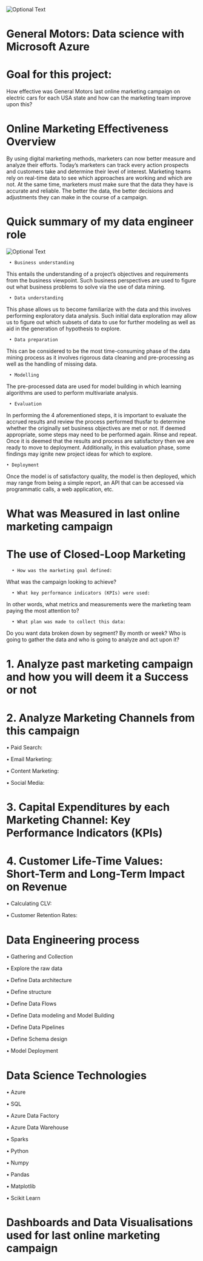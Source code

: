 ![Optional Text](../master/main-folder/static/img/data-science-logo.png)

# General Motors: Data science with Microsoft Azure

# Goal for this project:

How effective was General Motors last online marketing campaign on electric cars for each USA state and how can the marketing team improve upon this?

# Online Marketing Effectiveness Overview

By using digital marketing methods, marketers can now better measure and analyze their efforts. Today’s marketers can track every action prospects and customers take and determine their level of interest. Marketing teams rely on real-time data to see which approaches are working and which are not. At the same time, marketers must make sure that the data they have is accurate and reliable. The better the data, the better decisions and adjustments they can make in the course of a campaign.

# Quick summary of my data engineer role

![Optional Text](../master/main-folder/static/img/data-engineer-process-image.png)

     • Business understanding
    
   This entails the understanding of a project’s objectives and requirements from the business viewpoint. Such business perspectives are used to figure out what business problems to solve via the use of data mining.
 
     • Data understanding
 
   This phase allows us to become familiarize with the data and this involves performing exploratory data analysis. Such initial data exploration may allow us to figure out which subsets of data to use for further modeling as well as aid in the generation of hypothesis to explore.
 
     • Data preparation
 
   This can be considered to be the most time-consuming phase of the data mining process as it involves rigorous data cleaning and pre-processing as well as the handling of missing data.
 
     • Modelling
 
   The pre-processed data are used for model building in which learning algorithms are used to perform multivariate analysis.
 
     • Evaluation
 
   In performing the 4 aforementioned steps, it is important to evaluate the accrued results and review the process performed thusfar to determine whether the originally set business objectives are met or not. If deemed appropriate, some steps may need to be performed again. Rinse and repeat. Once it is deemed that the results and process are satisfactory then we are ready to move to deployment. Additionally, in this evaluation phase, some findings may ignite new project ideas for which to explore.
 
    • Deployment
 
   Once the model is of satisfactory quality, the model is then deployed, which may range from being a simple report, an API that can be accessed via programmatic calls, a web application, etc.
   
   
# What was Measured in last online marketing campaign

# The use of Closed-Loop Marketing
      • How was the marketing goal defined:
      
   What was the campaign looking to achieve?

      • What key performance indicators (KPIs) were used:
  
   In other words, what metrics and measurements were the marketing team paying the most attention to?

      • What plan was made to collect this data:
  
   Do you want data broken down by segment? By month or week? Who is going to gather the data and who is going to analyze and act upon it?
        
# 1. Analyze past marketing campaign and how you will deem it a Success or not
# 2. Analyze Marketing Channels from this campaign

   • Paid Search: 

   • Email Marketing: 

   • Content Marketing:

   • Social Media: 
   
# 3. Capital Expenditures by each Marketing Channel: Key Performance Indicators (KPIs)

# 4. Customer Life-Time Values: Short-Term and Long-Term Impact on Revenue
   • Calculating CLV:
  
   • Customer Retention Rates:
   
# Data Engineering process

 • Gathering and Collection
 
 • Explore the raw data

 • Define Data architecture
 
 • Define structure
 
 • Define Data Flows

 • Define Data modeling and Model Building

 • Define Data Pipelines

 • Define Schema design
 
 • Model Deployment
 
# Data Science Technologies

 • Azure

 • SQL

 • Azure Data Factory

 • Azure Data Warehouse

 • Sparks

 • Python
 
 • Numpy

 • Pandas

 • Matplotlib

 • Scikit Learn
 
# Dashboards and Data Visualisations used for last online marketing campaign
